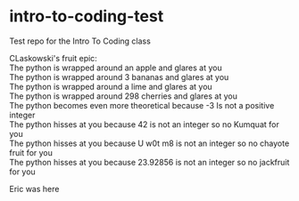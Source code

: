# intro-to-coding-test
Test repo for the Intro To Coding class


CLaskowski's fruit epic:  
The python is wrapped around an apple and glares at you  
The python is wrapped around 3 bananas and glares at you  
The python is wrapped around a lime and glares at you  
The python is wrapped around 298 cherries and glares at you  
The python becomes even more theoretical because -3 Is not a positive integer  
The python hisses at you because 42 is not an integer so no Kumquat for you  
The python hisses at you because U w0t m8 is not an integer so no chayote fruit for you  
The python hisses at you because 23.92856 is not an integer so no jackfruit for you  

Eric was here